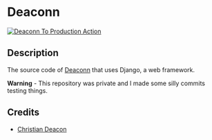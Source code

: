 # Deaconn
[![Deaconn To Production Action](https://github.com/Deaconn-net/back-bone/actions/workflows/to_prod.yml/badge.svg)](https://github.com/Deaconn-net/back-bone/actions/workflows/to_prod.yml)

## Description
The source code of [Deaconn](https://deaconn.net/) that uses Django, a web framework.

**Warning** - This repository was private and I made some silly commits testing things.

## Credits
* [Christian Deacon](https://deaconn.net/)
